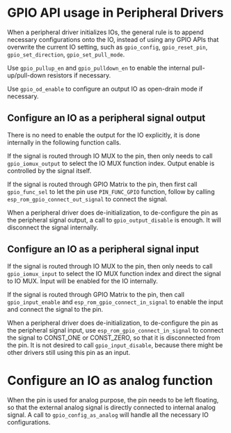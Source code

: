 # GPIO API usage in Peripheral Drivers

When a peripheral driver initializes IOs, the general rule is to append necessary configurations onto the IO, instead of using any GPIO APIs that overwrite the current IO setting, such as `gpio_config`, `gpio_reset_pin`, `gpio_set_direction`, `gpio_set_pull_mode`.

Use `gpio_pullup_en` and `gpio_pulldown_en` to enable the internal pull-up/pull-down resistors if necessary.

Use `gpio_od_enable` to configure an output IO as open-drain mode if necessary.

## Configure an IO as a peripheral signal output

There is no need to enable the output for the IO explicitly, it is done internally in the following function calls.

If the signal is routed through IO MUX to the pin, then only needs to call `gpio_iomux_output` to select the IO MUX function index. Output enable is controlled by the signal itself.

If the signal is routed through GPIO Matrix to the pin, then first call `gpio_func_sel` to let the pin use `PIN_FUNC_GPIO` function, follow by calling `esp_rom_gpio_connect_out_signal` to connect the signal.

When a peripheral driver does de-initialization, to de-configure the pin as the peripheral signal output, a call to `gpio_output_disable` is enough. It will disconnect the signal internally.

## Configure an IO as a peripheral signal input

If the signal is routed through IO MUX to the pin, then only needs to call `gpio_iomux_input` to select the IO MUX function index and direct the signal to IO MUX. Input will be enabled for the IO internally.

If the signal is routed through GPIO Matrix to the pin, then call `gpio_input_enable` and `esp_rom_gpio_connect_in_signal` to enable the input and connect the signal to the pin.

When a peripheral driver does de-initialization, to de-configure the pin as the peripheral signal input, use `esp_rom_gpio_connect_in_signal` to connect the signal to CONST_ONE or CONST_ZERO, so that it is disconnected from the pin. It is not desired to call `gpio_input_disable`, because there might be other drivers still using this pin as an input.

# Configure an IO as analog function

When the pin is used for analog purpose, the pin needs to be left floating, so that the external analog signal is directly connected to internal analog signal. A call to `gpio_config_as_analog` will handle all the necessary IO configurations.
